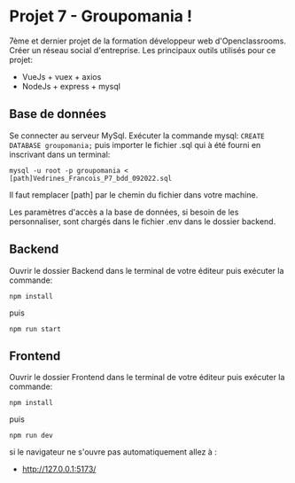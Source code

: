 ﻿# Projet 7 - Groupomania !

7ème et dernier projet de la formation développeur web d'Openclassrooms. Créer un réseau social d'entreprise. Les principaux outils utilisés pour ce projet:

-   VueJs + vuex + axios 
-   NodeJs + express + mysql


## Base de données

Se connecter au serveur MySql. Exécuter la commande mysql:  `CREATE DATABASE groupomania;`   puis importer le fichier .sql qui à été fourni en inscrivant dans un terminal:

```
mysql -u root -p groupomania < [path]Vedrines_Francois_P7_bdd_092022.sql

```

Il faut remplacer [path]  par le chemin du fichier dans votre machine. 

Les paramètres d'accès a la base de données, si besoin de les personnaliser, sont chargés dans le fichier .env dans le dossier backend.


## Backend

Ouvrir le dossier Backend dans le terminal de votre éditeur puis exécuter la commande:

```
npm install

```

puis

```
npm run start

```



## Frontend

Ouvrir le dossier Frontend dans le terminal de votre éditeur puis exécuter la commande:

```
npm install

```

puis

```
npm run dev

```

si le navigateur ne s'ouvre pas automatiquement allez à :

-   http://127.0.0.1:5173/